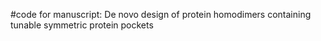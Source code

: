#code for manuscript: De novo design of protein homodimers containing tunable symmetric protein pockets

